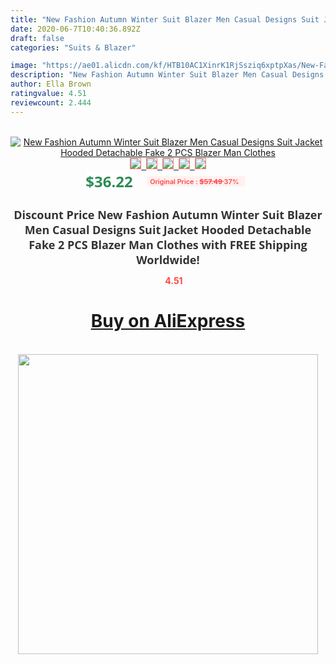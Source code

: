 ```yaml
---
title: "New Fashion Autumn Winter Suit Blazer Men Casual Designs Suit Jacket Hooded Detachable Fake 2 PCS Blazer Man Clothes"
date: 2020-06-7T10:40:36.892Z
draft: false
categories: "Suits & Blazer"

image: "https://ae01.alicdn.com/kf/HTB10AC1XinrK1RjSsziq6xptpXas/New-Fashion-Autumn-Winter-Suit-Blazer-Men-Casual-Designs-Suit-Jacket-Hooded-Detachable-Fake-2-PCS.jpg"
description: "New Fashion Autumn Winter Suit Blazer Men Casual Designs Suit Jacket Hooded Detachable Fake 2 PCS Blazer Man Clothes"
author: Ella Brown
ratingvalue: 4.51
reviewcount: 2.444
---
```

<br>
<div style="text-align: center;">
<a href="https://s.click.aliexpress.com/e/_A4BgZf" target="_blank" rel="nofollow noopener noreferrer"><img alt="New Fashion Autumn Winter Suit Blazer Men Casual Designs Suit Jacket Hooded Detachable Fake 2 PCS Blazer Man Clothes" class="magnifier-image" src="https://ae01.alicdn.com/kf/HTB10AC1XinrK1RjSsziq6xptpXas/New-Fashion-Autumn-Winter-Suit-Blazer-Men-Casual-Designs-Suit-Jacket-Hooded-Detachable-Fake-2-PCS.jpg_640x640.jpg">
<br>
<img style="border:1px solid salmon" src="https://ae01.alicdn.com/kf/HTB10AC1XinrK1RjSsziq6xptpXas/New-Fashion-Autumn-Winter-Suit-Blazer-Men-Casual-Designs-Suit-Jacket-Hooded-Detachable-Fake-2-PCS.jpg_120x120.jpg">&nbsp;&nbsp;<img style="border:1px solid salmon" src="https://ae01.alicdn.com/kf/HTB1TI11XizxK1RjSspjq6AS.pXat/New-Fashion-Autumn-Winter-Suit-Blazer-Men-Casual-Designs-Suit-Jacket-Hooded-Detachable-Fake-2-PCS.jpg_120x120.jpg">&nbsp;&nbsp;<img style="border:1px solid salmon" src="https://ae01.alicdn.com/kf/HTB145i0XinrK1Rjy1Xcq6yeDVXaB/New-Fashion-Autumn-Winter-Suit-Blazer-Men-Casual-Designs-Suit-Jacket-Hooded-Detachable-Fake-2-PCS.jpg_120x120.jpg">&nbsp;&nbsp;<img style="border:1px solid salmon" src="https://ae01.alicdn.com/kf/HTB15zG0XifrK1RjSspbq6A4pFXaV/New-Fashion-Autumn-Winter-Suit-Blazer-Men-Casual-Designs-Suit-Jacket-Hooded-Detachable-Fake-2-PCS.jpg_120x120.jpg">&nbsp;&nbsp;<img style="border:1px solid salmon" src="https://ae01.alicdn.com/kf/HTB1sPe1Xh_rK1RkHFqDq6yJAFXaX/New-Fashion-Autumn-Winter-Suit-Blazer-Men-Casual-Designs-Suit-Jacket-Hooded-Detachable-Fake-2-PCS.jpg_120x120.jpg"></a></div><br0>
<div style="text-align: center;"><span style="background-color: white; border: 0px; box-sizing: border-box; color: seagreen; display: inline-block; font-family: &quot;open sans&quot; , &quot;arial&quot; , &quot;helvetica&quot; , sans-serif , &quot;heiti&quot;; font-size: 24px; font-stretch: inherit; font-weight: 700; line-height: inherit; margin: 0px 10px 0px 0px; padding: 0px; vertical-align: middle;">$36.22 </span>
<span style="background: rgb(255 , 241 , 241); border-radius: 3px; border: 0px; box-sizing: border-box; color: #ff4747; display: inline-block; font-family: inherit; font-size: 12px; font-stretch: inherit; font-style: inherit; font-variant: inherit; font-weight: 600; line-height: inherit; margin: 0px; padding: 2px 5px; transform: scale(0.9); vertical-align: middle;">Original Price : <b style="text-decoration: line-through;">$57.49 </b> 37%&nbsp;&nbsp;</span></div>
<h1 style="color: #333333; display: inline-block; font-family: &quot;open sans&quot; , &quot;arial&quot; , &quot;helvetica&quot; , sans-serif , &quot;heiti&quot;; font-size: 18px; font-stretch: inherit; font-weight: 700; text-align: center;">Discount Price New Fashion Autumn Winter Suit Blazer Men Casual Designs Suit Jacket Hooded Detachable Fake 2 PCS Blazer Man Clothes with FREE Shipping Worldwide!</h1>
<div style="color: #ff4747; text-align: center;">
<img src="https://4.bp.blogspot.com/-M0ZcTcb-5uY/XleCXlxnR4I/AAAAAAAAAEc/OrjgMkXV1oMQFaCRZj5HQwOCBcu3w1FegCPcBGAYYCw/s1600/star.png" style="height: 15px;">&nbsp;<b>4.51</b></div>
<div class="button_cont" align="center"><a class="buynow_a" href="https://s.click.aliexpress.com/e/_A4BgZf" target="_blank" rel="nofollow noopener noreferrer"><H1>Buy on AliExpress</H1></a></div><br>
<div class="separator" style="clear: both; text-align: center;">
<img src="https://lh3.googleusercontent.com/-pTy5HemUv9M/XlePHvY0dAI/AAAAAAAAAE4/0nX5iRUoIWY8eMW9Dpxeirr157OZliDIgCLcBGAsYHQ/s1600/badge.gif" width="480">
</div>
